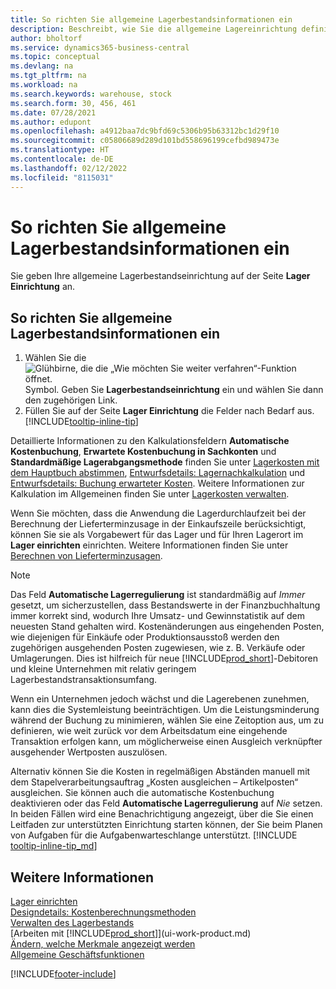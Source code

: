 ```yaml
---
title: So richten Sie allgemeine Lagerbestandsinformationen ein
description: Beschreibt, wie Sie die allgemeine Lagereinrichtung definieren, damit Sie Ihr Lager und Ihren Lagerbestand verwalten können.
author: bholtorf
ms.service: dynamics365-business-central
ms.topic: conceptual
ms.devlang: na
ms.tgt_pltfrm: na
ms.workload: na
ms.search.keywords: warehouse, stock
ms.search.form: 30, 456, 461
ms.date: 07/28/2021
ms.author: edupont
ms.openlocfilehash: a4912baa7dc9bfd69c5306b95b63312bc1d29f10
ms.sourcegitcommit: c05806689d289d101bd558696199cefbd989473e
ms.translationtype: HT
ms.contentlocale: de-DE
ms.lasthandoff: 02/12/2022
ms.locfileid: "8115031"
---
```

# <a name="set-up-general-inventory-information"></a>So richten Sie allgemeine Lagerbestandsinformationen ein

Sie geben Ihre allgemeine Lagerbestandseinrichtung auf der Seite **Lager Einrichtung** an.

## <a name="to-set-up-general-inventory-information"></a>So richten Sie allgemeine Lagerbestandsinformationen ein

1. Wählen Sie die ![Glühbirne, die die „Wie möchten Sie weiter verfahren“-Funktion öffnet.](media/ui-search/search_small.png "Was möchten Sie tun?") Symbol. Geben Sie **Lagerbestandseinrichtung** ein und wählen Sie dann den zugehörigen Link.
2. Füllen Sie auf der Seite **Lager Einrichtung** die Felder nach Bedarf aus. [!INCLUDE[tooltip-inline-tip](includes/tooltip-inline-tip_md.md)]

Detaillierte Informationen zu den Kalkulationsfeldern **Automatische Kostenbuchung**, **Erwartete Kostenbuchung in Sachkonten** und **Standardmäßige Lagerabgangsmethode** finden Sie unter [Lagerkosten mit dem Hauptbuch abstimmen](finance-how-to-post-inventory-costs-to-the-general-ledger.md), [Entwurfsdetails: Lagernachkalkulation](design-details-inventory-costing.md) und [Entwurfsdetails: Buchung erwarteter Kosten](design-details-expected-cost-posting.md). Weitere Informationen zur Kalkulation im Allgemeinen finden Sie unter [Lagerkosten verwalten](finance-manage-inventory-costs.md).  

Wenn Sie möchten, dass die Anwendung die Lagerdurchlaufzeit bei der Berechnung der Lieferterminzusage in der Einkaufszeile berücksichtigt, können Sie sie als Vorgabewert für das Lager und für Ihren Lagerort im **Lager einrichten** einrichten. Weitere Informationen finden Sie unter [Berechnen von Lieferterminzusagen](sales-how-to-calculate-order-promising-dates.md).  

> [!NOTE]
> Das Feld **Automatische Lagerregulierung** ist standardmäßig auf *Immer* gesetzt, um sicherzustellen, dass Bestandswerte in der Finanzbuchhaltung immer korrekt sind, wodurch Ihre Umsatz- und Gewinnstatistik auf dem neuesten Stand gehalten wird. Kostenänderungen aus eingehenden Posten, wie diejenigen für Einkäufe oder Produktionsausstoß werden den zugehörigen ausgehenden Posten zugewiesen, wie z. B. Verkäufe oder Umlagerungen. Dies ist hilfreich für neue [!INCLUDE[prod_short](includes/prod_short.md)]-Debitoren und kleine Unternehmen mit relativ geringem Lagerbestandstransaktionsumfang.
>
> Wenn ein Unternehmen jedoch wächst und die Lagerebenen zunehmen, kann dies die Systemleistung beeinträchtigen. Um die Leistungsminderung während der Buchung zu minimieren, wählen Sie eine Zeitoption aus, um zu definieren, wie weit zurück vor dem Arbeitsdatum eine eingehende Transaktion erfolgen kann, um möglicherweise einen Ausgleich verknüpfter ausgehender Wertposten auszulösen.
>
> Alternativ können Sie die Kosten in regelmäßigen Abständen manuell mit dem Stapelverarbeitungsauftrag „Kosten ausgleichen – Artikelposten“ ausgleichen. Sie können auch die automatische Kostenbuchung deaktivieren oder das Feld **Automatische Lagerregulierung** auf *Nie* setzen. In beiden Fällen wird eine Benachrichtigung angezeigt, über die Sie einen Leitfaden zur unterstützten Einrichtung starten können, der Sie beim Planen von Aufgaben für die Aufgabenwarteschlange unterstützt. [!INCLUDE [tooltip-inline-tip_md](includes/tooltip-inline-tip_md.md)]

## <a name="see-also"></a>Weitere Informationen

[Lager einrichten](inventory-setup-inventory.md)  
[Designdetails: Kostenberechnungsmethoden](design-details-costing-methods.md)  
[Verwalten des Lagerbestands](inventory-manage-inventory.md)  
[Arbeiten mit [!INCLUDE[prod_short](includes/prod_short.md)]](ui-work-product.md)  
[Ändern, welche Merkmale angezeigt werden](ui-experiences.md)  
[Allgemeine Geschäftsfunktionen](ui-across-business-areas.md)  


[!INCLUDE[footer-include](includes/footer-banner.md)]